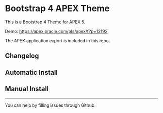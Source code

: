 # Bootstrap 4 APEX Theme
This is a Bootstrap 4 Theme for APEX 5.

Demo: https://apex.oracle.com/pls/apex/f?p=12192

The APEX application export is included in this repo.

## Changelog

## Automatic Install

## Manual Install

---

You can help by filling issues through Github.
